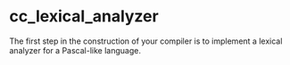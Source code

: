 cc_lexical_analyzer
===================

The first step in the construction of your compiler is to implement a lexical analyzer for a Pascal-like language.